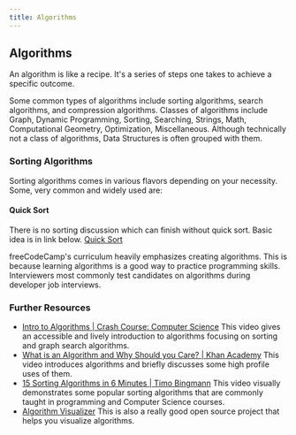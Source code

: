 ```yaml
---
title: Algorithms
---
```


## Algorithms

An algorithm is like a recipe. It's a series of steps one takes to achieve a specific outcome.

Some common types of algorithms include sorting algorithms, search algorithms, and compression algorithms. Classes of algorithms include Graph, Dynamic Programming, Sorting, Searching, Strings, Math, Computational Geometry, Optimization, Miscellaneous. Although technically not a class of algorithms, Data Structures is often grouped with them. 

### Sorting Algorithms

Sorting algorithms comes in various flavors depending on your necessity.
Some, very common and widely used are:

#### Quick Sort

There is no sorting discussion which can finish without quick sort. Basic idea is in link below.
[Quick Sort](http://me.dt.in.th/page/Quicksort/)

freeCodeCamp's curriculum heavily emphasizes creating algorithms. This is because learning algorithms is a good way to practice programming skills. Interviewers most commonly test candidates on algorithms during developer job interviews.

### Further Resources

* <a href='https://www.youtube.com/watch?v=rL8X2mlNHPM' target='_blank' rel='nofollow'>Intro to Algorithms | Crash Course: Computer Science</a>
This video gives an accessible and lively introduction to algorithms focusing on sorting and graph search algorithms. 
* <a href='https://www.youtube.com/watch?v=CvSOaYi89B4' target='_blank' rel='nofollow'>What is an Algorithm and Why Should you Care? | Khan Academy</a>
This video introduces algorithms and briefly discusses some high profile uses of them. 
* <a href='https://www.youtube.com/watch?v=kPRA0W1kECg' target='_blank' rel='nofollow'>15 Sorting Algorithms in 6 Minutes | Timo Bingmann</a>
This video visually demonstrates some popular sorting algorithms that are commonly taught in programming and Computer Science courses.
* <a href='http://algo-visualizer.jasonpark.me' target='_blank' rel='nofollow'>Algorithm Visualizer</a>
This is also a really good open source project that helps you visualize algorithms. 
